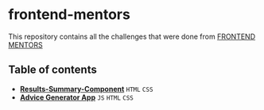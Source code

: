 # frontend-mentors

This repository contains all the challenges that were done from [FRONTEND MENTORS](https://www.frontendmentor.io/challenges/)


## Table of contents

- [**Results-Summary-Component**]()   ```HTML``` ```CSS```
- [**Advice Generator App**](https://github.com/Sushmita-Ghosh/frontend-mentors/tree/master/advice-generator-app-main) ```JS``` ```HTML``` ```CSS```
